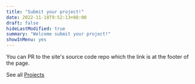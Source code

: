 ```yaml
---
title: "Submit your project!"
date: 2022-11-18T9:52:13+08:00
draft: false
hideLastModified: true
summary: "Welcome submit your project!"
showInMenu: yes
---
```


You can PR to the site's source code repo which the link is at the footer of the page.



See all [Projects](/projects/)